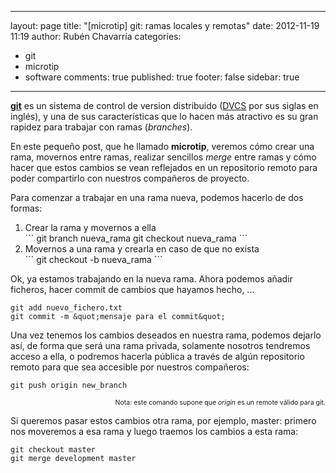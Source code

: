 
---
layout: page
title: "[microtip] git: ramas locales y remotas"
date: 2012-11-19 11:19
author: Rubén Chavarría
categories: 
- git
- microtip
- software
comments: true
published: true
footer: false
sidebar: true
---

<p><a href="http://es.wikipedia.org/wiki/Git"><strong>git</strong></a> es un sistema de control de version distribuido (<a href="http://en.wikipedia.org/wiki/Distributed_version_control_system">DVCS</a> por sus siglas en inglés), y una de sus características que lo hacen más atractivo es su gran rapidez para trabajar con ramas (<em>branches</em>).</p>

<p>En este pequeño post, que he llamado <strong>microtip</strong>, veremos cómo crear una rama, movernos entre ramas, realizar sencillos <em>merge</em> entre ramas y cómo hacer que estos cambios se vean reflejados en un repositorio remoto para poder compartirlo con nuestros compañeros de proyecto.</p>

<!-- more -->

<p>Para comenzar a trabajar en una rama nueva, podemos hacerlo de dos formas:
<ol>
	<li>Crear la rama y movernos a ella</li>
```
git branch nueva_rama
git checkout nueva_rama
```
	<li>Movernos a una rama y crearla en caso de que no exista</li>
```
git checkout -b nueva_rama
```
</ol>
</p>

<p>Ok, ya estamos trabajando en la nueva rama. Ahora podemos añadir ficheros, hacer commit de cambios que hayamos hecho, ...</p>

```
git add nuevo_fichero.txt
git commit -m &quot;mensaje para el commit&quot;
```

<p>Una vez tenemos los cambios deseados en nuestra rama, podemos dejarlo así, de forma que será una rama privada, solamente nosotros tendremos acceso a ella, o podremos hacerla pública a través de algún repositorio remoto para que sea accesible por nuestros compañeros:</p>

```
git push origin new_branch
```

<p style="font-size:75%;text-align:right;">Nota: este comando supone que <em>origin</em> es un remote válido para git.</p>

<p>Si queremos pasar estos cambios otra rama, por ejemplo, master: primero nos moveremos a esa rama y luego traemos los cambios a esta rama:</p>

```
git checkout master
git merge development master
```
